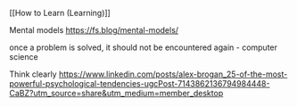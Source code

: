 [[How to Learn (Learning)]]

Mental models
https://fs.blog/mental-models/


once a problem is solved, it should not be encountered again - computer science

Think clearly
https://www.linkedin.com/posts/alex-brogan_25-of-the-most-powerful-psychological-tendencies-ugcPost-7143862136794984448-CaBZ?utm_source=share&utm_medium=member_desktop
